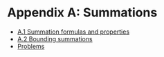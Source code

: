 # Appendix A: Summations

* [A.1 Summation formulas and properties](exercises_a.1.md)
* [A.2 Bounding summations](exercises_a.2.md)
* [Problems](problems.md)
